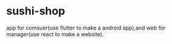 # sushi-shop
app for comsuer(use flutter to make a android app),and web for manager(use react to make a website).
